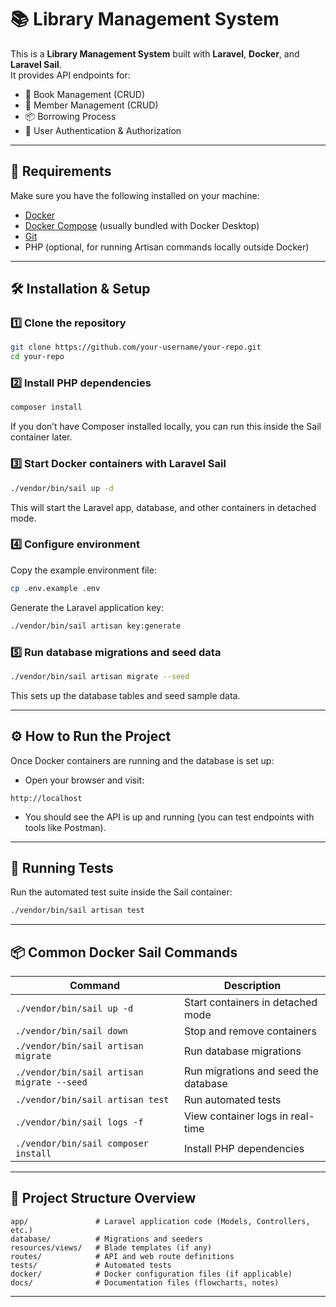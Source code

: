 # 📚 Library Management System

This is a **Library Management System** built with **Laravel**, **Docker**, and **Laravel Sail**.  
It provides API endpoints for:  
- 📖 Book Management (CRUD)  
- 👥 Member Management (CRUD)  
- 📦 Borrowing Process  
- 🔑 User Authentication & Authorization  

---

## 🚀 Requirements

Make sure you have the following installed on your machine:

- [Docker](https://www.docker.com/get-started)  
- [Docker Compose](https://docs.docker.com/compose/install/) (usually bundled with Docker Desktop)  
- [Git](https://git-scm.com/downloads)  
- PHP (optional, for running Artisan commands locally outside Docker)  

---

## 🛠 Installation & Setup

### 1️⃣ Clone the repository

```bash
git clone https://github.com/your-username/your-repo.git
cd your-repo
```

### 2️⃣ Install PHP dependencies

```bash
composer install
```

If you don’t have Composer installed locally, you can run this inside the Sail container later.

### 3️⃣ Start Docker containers with Laravel Sail

```bash
./vendor/bin/sail up -d
```

This will start the Laravel app, database, and other containers in detached mode.

### 4️⃣ Configure environment

Copy the example environment file:

```bash
cp .env.example .env
```

Generate the Laravel application key:

```bash
./vendor/bin/sail artisan key:generate
```

### 5️⃣ Run database migrations and seed data

```bash
./vendor/bin/sail artisan migrate --seed
```

This sets up the database tables and seed sample data.

---

## ⚙️ How to Run the Project

Once Docker containers are running and the database is set up:

- Open your browser and visit:

```
http://localhost
```

- You should see the API is up and running (you can test endpoints with tools like Postman).

---

## 🧪 Running Tests

Run the automated test suite inside the Sail container:

```bash
./vendor/bin/sail artisan test
```

---

## 📦 Common Docker Sail Commands

| Command                              | Description                              |
|------------------------------------|----------------------------------------|
| `./vendor/bin/sail up -d`           | Start containers in detached mode      |
| `./vendor/bin/sail down`            | Stop and remove containers              |
| `./vendor/bin/sail artisan migrate`| Run database migrations                 |
| `./vendor/bin/sail artisan migrate --seed` | Run migrations and seed the database   |
| `./vendor/bin/sail artisan test`   | Run automated tests                     |
| `./vendor/bin/sail logs -f`         | View container logs in real-time       |
| `./vendor/bin/sail composer install`| Install PHP dependencies               |

---

## 📂 Project Structure Overview

```
app/               # Laravel application code (Models, Controllers, etc.)
database/          # Migrations and seeders
resources/views/   # Blade templates (if any)
routes/            # API and web route definitions
tests/             # Automated tests
docker/            # Docker configuration files (if applicable)
docs/              # Documentation files (flowcharts, notes)
```

---
